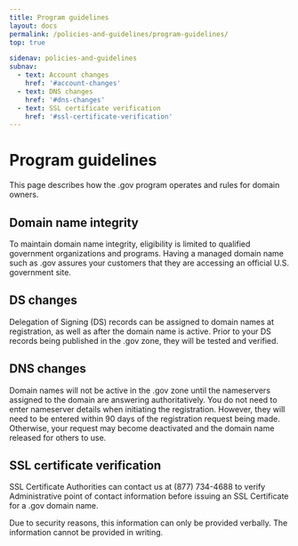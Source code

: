 ```yaml
---
title: Program guidelines
layout: docs
permalink: /policies-and-guidelines/program-guidelines/
top: true

sidenav: policies-and-guidelines
subnav:
  - text: Account changes
    href: '#account-changes'
  - text: DNS changes
    href: '#dns-changes'
  - text: SSL certificate verification
    href: '#ssl-certificate-verification'
---
```


# Program guidelines

This page describes how the .gov program operates and rules for domain owners.

## Domain name integrity

To maintain domain name integrity, eligibility is limited to qualified government organizations and programs. Having a managed domain name such as .gov assures your customers that they are accessing an official U.S. government site.

## DS changes

Delegation of Signing (DS) records can be assigned to domain names at registration, as well as after the domain name is active. Prior to your DS records being published in the .gov zone, they will be tested and verified.

## DNS changes

Domain names will not be active in the .gov zone until the nameservers assigned to the domain are answering authoritatively. You do not need to enter nameserver details when initiating the registration. However, they will need to be entered within 90 days of the registration request being made. Otherwise, your request may become deactivated and the domain name released for others to use.

## SSL certificate verification

SSL Certificate Authorities can contact us at (877) 734-4688 to verify Administrative point of contact information before issuing an SSL Certificate for a .gov domain name.

Due to security reasons, this information can only be provided verbally. The information cannot be provided in writing.

